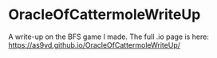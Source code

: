 # OracleOfCattermoleWriteUp
A write-up on the BFS game I made.
The full .io page is here: https://as9vd.github.io/OracleOfCattermoleWriteUp/

